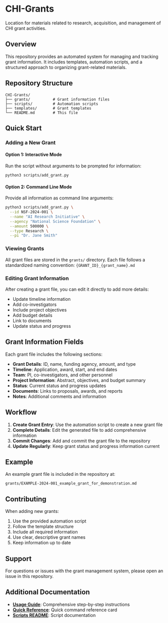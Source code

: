# CHI-Grants
Location for materials related to research, acquisition, and management of CHI grant activities.

## Overview
This repository provides an automated system for managing and tracking grant information. It includes templates, automation scripts, and a structured approach to organizing grant-related materials.

## Repository Structure
```
CHI-Grants/
├── grants/          # Grant information files
├── scripts/         # Automation scripts
├── templates/       # Grant templates
└── README.md        # This file
```

## Quick Start

### Adding a New Grant

#### Option 1: Interactive Mode
Run the script without arguments to be prompted for information:
```bash
python3 scripts/add_grant.py
```

#### Option 2: Command Line Mode
Provide all information as command line arguments:
```bash
python3 scripts/add_grant.py \
  --id NSF-2024-001 \
  --name "AI Research Initiative" \
  --agency "National Science Foundation" \
  --amount 500000 \
  --type Research \
  --pi "Dr. Jane Smith"
```

### Viewing Grants
All grant files are stored in the `grants/` directory. Each file follows a standardized naming convention: `{GRANT_ID}_{grant_name}.md`

### Editing Grant Information
After creating a grant file, you can edit it directly to add more details:
- Update timeline information
- Add co-investigators
- Include project objectives
- Add budget details
- Link to documents
- Update status and progress

## Grant Information Fields

Each grant file includes the following sections:

- **Grant Details**: ID, name, funding agency, amount, and type
- **Timeline**: Application, award, start, and end dates
- **Team**: PI, co-investigators, and other personnel
- **Project Information**: Abstract, objectives, and budget summary
- **Status**: Current status and progress updates
- **Documents**: Links to proposals, awards, and reports
- **Notes**: Additional comments and information

## Workflow

1. **Create Grant Entry**: Use the automation script to create a new grant file
2. **Complete Details**: Edit the generated file to add comprehensive information
3. **Commit Changes**: Add and commit the grant file to the repository
4. **Update Regularly**: Keep grant status and progress information current

## Example

An example grant file is included in the repository at:
```
grants/EXAMPLE-2024-001_example_grant_for_demonstration.md
```

## Contributing

When adding new grants:
1. Use the provided automation script
2. Follow the template structure
3. Include all required information
4. Use clear, descriptive grant names
5. Keep information up to date

## Support

For questions or issues with the grant management system, please open an issue in this repository.

## Additional Documentation

- **[Usage Guide](USAGE_GUIDE.md)**: Comprehensive step-by-step instructions
- **[Quick Reference](QUICK_REFERENCE.md)**: Quick command reference card
- **[Scripts README](scripts/README.md)**: Script documentation

